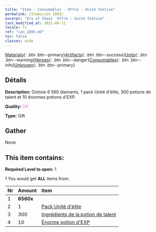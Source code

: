 ```yaml
---
title: "Item - Consumables - Offre : Unité festive"
permalink: /Items/con_1893/
excerpt: "Era of Chaos  Offre : Unité festive"
last_modified_at: 2021-04-11
locale: fr
ref: "con_1893.md"
toc: false
classes: wide
---
```

 [Materials](/fr/Items/){: .btn .btn--primary}[Artifacts](/fr/Items/Artifacts/){: .btn .btn--success}[Units](/fr/Items/Units/){: .btn .btn--warning}[Heroes](/fr/Items/Heroes/){: .btn .btn--danger}[Consumables](/fr/Items/Consumables/){: .btn .btn--info}[Unknown](/fr/Items/Unknown/){: .btn .btn--primary}

## Détails
 **Description:** Octroie 6 560 diamants, 1 pack Unité d'élite, 300 potions de talent et 10 énormes potions d'EXP.

 **Quality:** <span style="color: #DA70D6">OK</span>

 **Type:** Gift

## Gather

  None

## This item contains:

 **Required Level to open:** 1

 1 You would get **ALL** items  from:

  | Nr | Amount |     Item    |
  |:---|:-------|:------------|
  | 1 |  **6560x** | <i class="fas fa-gem"/> |  | 
  | 2 | 1 | [Pack Unité d'élite](/fr/Items/con_1882/) | 
  | 3 | 300 | [Ingrédients de la potion de talent](/fr/Items/con_1120/) | 
  | 4 | 10 | [Énorme potion d'EXP](/fr/Items/con_703/) | 
